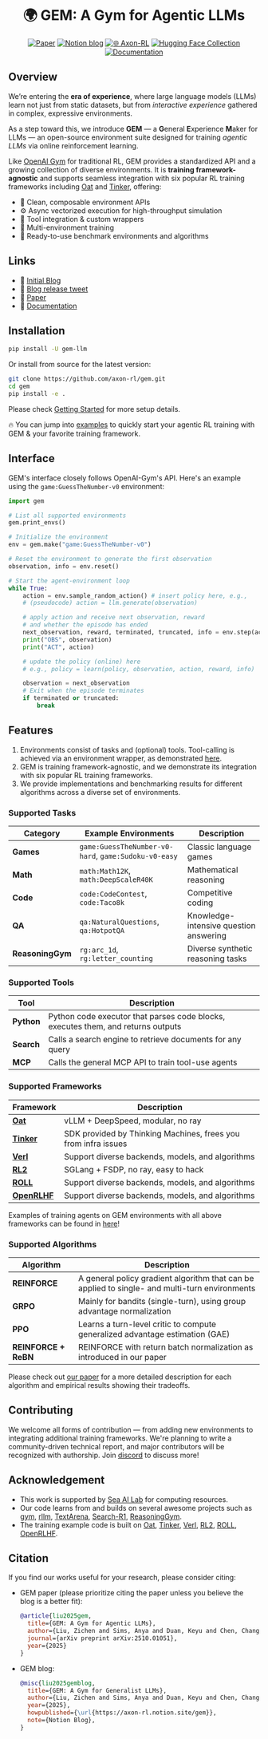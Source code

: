 <div align="center">

# 🌍 GEM: A Gym for Agentic LLMs


[![Paper](https://img.shields.io/badge/paper-A42C25?style=for-the-badge&logo=arxiv&logoColor=white)](https://arxiv.org/pdf/2510.01051) [![Notion blog](https://img.shields.io/badge/Notion-000000?style=for-the-badge&logo=notion&logoColor=white)](https://axon-rl.notion.site/gem) 
[![🌐 Axon-RL](https://img.shields.io/badge/-AxonRL%20project-5865F2?style=for-the-badge)](https://axon-rl.github.io/) 
[![Hugging Face Collection](https://img.shields.io/badge/AxonRL-fcd022?style=for-the-badge&logo=huggingface&logoColor=000&labelColor)](https://huggingface.co/axon-rl) 
[![Documentation](https://img.shields.io/badge/Documentation-blue?style=for-the-badge&logo=readthedocs&logoColor=white)](https://axon-rl.github.io/gem/)

</div>

## Overview

We’re entering the **era of experience**, where large language models (LLMs) learn not just from static datasets, but from *interactive experience* gathered in complex, expressive environments.

As a step toward this, we introduce **GEM** — a **G**eneral **E**xperience **M**aker for LLMs — an open-source environment suite designed for training *agentic LLMs* via online reinforcement learning.

Like [OpenAI Gym](https://github.com/openai/gym) for traditional RL, GEM provides a standardized API and a growing collection of diverse environments. It is **training framework-agnostic** and supports seamless integration with six popular RL training frameworks including [Oat](https://github.com/sail-sg/oat) and [Tinker](https://github.com/thinking-machines-lab/tinker), offering:

* 🧩 Clean, composable environment APIs
* ⚙️ Async vectorized execution for high-throughput simulation
* 🔧 Tool integration & custom wrappers
* 🧠 Multi-environment training
* 🎈 Ready-to-use benchmark environments and algorithms

## Links
  * 📜 [Initial Blog](https://axon-rl.notion.site/gem)
  * 🚀 [Blog release tweet](https://x.com/zzlccc/status/1951358948587741295)
  * 📄 [Paper](https://arxiv.org/pdf/2510.01051)
  * 📘 [Documentation](https://axon-rl.github.io/gem/)

## Installation

```bash
pip install -U gem-llm
```

Or install from source for the latest version:

```bash
git clone https://github.com/axon-rl/gem.git
cd gem
pip install -e .
```

Please check [Getting Started](./GETTING_STARTED.md) for more setup details.

🔥 You can jump into [examples](./examples/) to quickly start your agentic RL training with GEM & your favorite training framework.

## Interface
GEM's interface closely follows OpenAI-Gym's API. Here's an example using the `game:GuessTheNumber-v0` environment: 

```python 
import gem

# List all supported environments
gem.print_envs()

# Initialize the environment
env = gem.make("game:GuessTheNumber-v0")

# Reset the environment to generate the first observation
observation, info = env.reset()

# Start the agent-environment loop
while True:
    action = env.sample_random_action() # insert policy here, e.g.,
    # (pseudocode) action = llm.generate(observation)

    # apply action and receive next observation, reward
    # and whether the episode has ended
    next_observation, reward, terminated, truncated, info = env.step(action)
    print("OBS", observation)
    print("ACT", action)

    # update the policy (online) here
    # e.g., policy = learn(policy, observation, action, reward, info)

    observation = next_observation
    # Exit when the episode terminates
    if terminated or truncated:
        break
```

## Features

1. Environments consist of tasks and (optional) tools. Tool-calling is achieved via an environment wrapper, as demonstrated [here](./GETTING_STARTED.md#tool-integration-examples).
2. GEM is training framework-agnostic, and we demonstrate its integration with six popular RL training frameworks.
3. We provide implementations and benchmarking results for different algorithms across a diverse set of environments.

### Supported Tasks

<div align="center">

| Category                   | Example Environments                              | Description                                      |
| -------------------------- | ------------------------------------------------- | ------------------------------------------------ |
| **Games**                  | `game:GuessTheNumber-v0-hard`, `game:Sudoku-v0-easy`        | Classic language games   |
| **Math**           | `math:Math12K`, `math:DeepScaleR40K`        | Mathematical reasoning |
| **Code**           | `code:CodeContest`, `code:Taco8k`        | Competitive coding |
| **QA**           | `qa:NaturalQuestions`, `qa:HotpotQA`            | Knowledge-intensive question answering             |
| **ReasoningGym**   | `rg:arc_1d`, `rg:letter_counting`           | Diverse synthetic reasoning tasks       |

</div>

### Supported Tools

<div align="center">

| Tool                            | Description                                      |
| -------------------------- | ------------------------------------------------ |
| **Python**                         | Python code executor that parses code blocks, executes them, and returns outputs   |
| **Search**                | Calls a search engine to retrieve documents for any query
| **MCP**            | Calls the general MCP API to train tool-use agents |

</div>


### Supported Frameworks

<div align="center">

| Framework                            | Description                                      |
| -------------------------- | ------------------------------------------------ |
| **[Oat](https://github.com/sail-sg/oat)**                         | vLLM + DeepSpeed, modular, no ray   |
| **[Tinker](https://github.com/thinking-machines-lab/tinker)**                | SDK provided by Thinking Machines, frees you from infra issues |
| **[Verl](https://github.com/volcengine/verl)**            | Support diverse backends, models, and algorithms |
| **[RL2](https://github.com/ChenmienTan/RL2)**            | SGLang + FSDP, no ray, easy to hack |
| **[ROLL](https://github.com/alibaba/ROLL)**            | Support diverse backends, models, and algorithms |
| **[OpenRLHF](https://github.com/alibaba/ROLL)**            | Support diverse backends, models, and algorithms |

</div>

Examples of training agents on GEM environments with all above frameworks can be found in [here](./examples/)!


### Supported Algorithms

<div align="center">

| Algorithm                            | Description                                      |
| -------------------------- | ------------------------------------------------ |
| **REINFORCE**                         | A general policy gradient algorithm that can be applied to single- and multi-turn environments |
| **GRPO**                | Mainly for bandits (single-turn), using group advantage normalization |
| **PPO**            | Learns a turn-level critic to compute generalized advantage estimation (GAE) |
| **REINFORCE + ReBN**            | REINFORCE with return batch normalization as introduced in our paper |

</div>

Please check out [our paper](https://arxiv.org/pdf/2510.01051) for a more detailed description for each algorithm and empirical results showing their tradeoffs.

## Contributing

We welcome all forms of contribution — from adding new environments to integrating additional training frameworks. We're planning to write a community-driven technical report, and major contributors will be recognized with authorship. Join [discord](https://discord.gg/AfXVkEphzD) to discuss more!

## Acknowledgement
* This work is supported by [Sea AI Lab](https://sail.sea.com/) for computing resources.
* Our code learns from and builds on several awesome projects such as [gym](https://github.com/openai/gym), [rllm](https://github.com/rllm-org/rllm), [TextArena](https://github.com/LeonGuertler/TextArena), [Search-R1](https://github.com/PeterGriffinJin/Search-R1), [ReasoningGym](https://github.com/open-thought/reasoning-gym).
* The training example code is built on [Oat](https://github.com/sail-sg/oat), [Tinker](https://github.com/thinking-machines-lab/tinker), [Verl](https://github.com/volcengine/verl), [RL2](https://github.com/ChenmienTan/RL2), [ROLL](https://github.com/alibaba/ROLL), [OpenRLHF](https://github.com/OpenRLHF/OpenRLHF).


## Citation
If you find our works useful for your research, please consider citing:

* GEM paper (please prioritize citing the paper unless you believe the blog is a better fit):
  ```bibtex
  @article{liu2025gem,
    title={GEM: A Gym for Agentic LLMs},
    author={Liu, Zichen and Sims, Anya and Duan, Keyu and Chen, Changyu and Yu, Simon and Zhou, Xiangxin and Xu, Haotian and Xiong, Shaopan and Liu, Bo and Tan, Chenmien and others},
    journal={arXiv preprint arXiv:2510.01051},
    year={2025}
  }
  ```

* GEM blog:
  ```bibtex
  @misc{liu2025gemblog,
    title={GEM: A Gym for Generalist LLMs},
    author={Liu, Zichen and Sims, Anya and Duan, Keyu and Chen, Changyu and Yang, Diyi and Lee, Wee Sun and Lin, Min},
    year={2025},
    howpublished={\url{https://axon-rl.notion.site/gem}},
    note={Notion Blog},
  }
  ```
